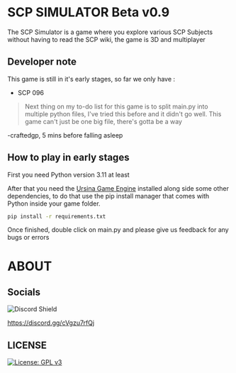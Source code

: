 # SCP SIMULATOR Beta v0.9
The SCP Simulator is a game where you explore various SCP Subjects without having to read the SCP wiki, the game is 3D and multiplayer
## Developer note
This game is still in it's early stages, so far we only have :
- SCP 096

> Next thing on my to-do list for this game is to split main.py into multiple python files, I've tried this before and it didn't go well. This game can't just be one big file, there's gotta be a way

-craftedgp, 5 mins before falling asleep
## How to play in early stages
First you need Python version 3.11 at least

After that you need the [Ursina Game Engine](https://www.ursinaengine.org/) installed along side some other dependencies, to do that use the pip install manager that comes with Python inside your game folder.
```bash
pip install -r requirements.txt
```
Once finished, double click on main.py and please give us feedback for any bugs or errors

# ABOUT
## Socials
![Discord Shield](https://dcbadge.limes.pink/api/server/https://discord.gg/cVgzu7rfQj) 

https://discord.gg/cVgzu7rfQj
## LICENSE
[![License: GPL v3](https://img.shields.io/badge/License-GPLv3-blue.svg)](https://www.gnu.org/licenses/gpl-3.0)
